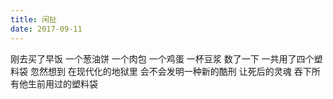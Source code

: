 ```yaml
---
title: 闲扯
date: 2017-09-11
---
```

刚去买了早饭
一个葱油饼
一个肉包
一个鸡蛋
一杯豆浆
数了一下
一共用了四个塑料袋
忽然想到
在现代化的地狱里
会不会发明一种新的酷刑
让死后的灵魂
吞下所有他生前用过的塑料袋
